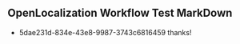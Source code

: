 ## OpenLocalization Workflow Test MarkDown
* 5dae231d-834e-43e8-9987-3743c6816459 thanks!

<!--HONumber=Aug16_HO3-->


